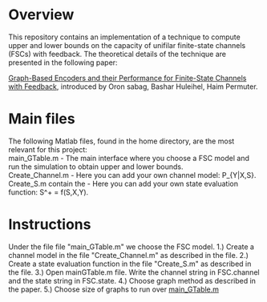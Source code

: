 # Overview
This repository contains an implementation of a technique to compute upper and lower bounds on the capacity of unifilar finite-state channels (FSCs) with feedback. The theoretical details of the technique are presented in the following paper:

[Graph-Based Encoders and their Performance for Finite-State Channels with Feedback](https://arxiv.org/abs/1907.08063), introduced by Oron sabag, Bashar Huleihel, Haim Permuter.

# Main files
The following Matlab files, found in the home directory, are the most relevant for this project:  
main_GTable.m  -  The main interface where you choose a FSC model and run the simulation to obtain upper and lower bounds.  
Create_Channel.m - Here you can add your own channel model: P_{Y|X,S}.  
Create_S.m contain the - Here you can add your own state evaluation function: S^+ = f(S,X,Y).  

# Instructions
Under the file file "main_GTable.m" we choose the FSC model.
1.) Create a channel model in the file "Create_Channel.m" as described in the file.
2.) Create a state evaluation function in the file "Create_S.m" as described in the file.
3.) Open mainGTable.m file. Write the channel string in FSC.channel and the state string in FSC.state.
4.) Choose graph method as described in the paper.
5.) Choose size of graphs to run over
[main_GTable.m](https://github.com/Basharh1/Bounds_on_Finite_State_Channels/blob/master/Main_GTable.m)
